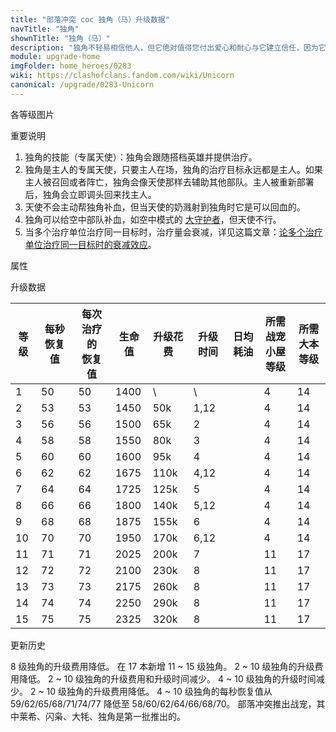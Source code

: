 ```yaml
---
title: "部落冲突 coc 独角（马）升级数据"
navTitle: "独角"
shownTitle: "独角（马）"
description: "独角不轻易相信他人，但它绝对值得您付出爱心和耐心与它建立信任，因为它会像天使一样治愈所有伤痛！"
module: upgrade-home
imgFolder: home_heroes/0283
wiki: https://clashofclans.fandom.com/wiki/Unicorn
canonical: /upgrade/0283-Unicorn
---
```


<UnitInfo :folder="$frontmatter.imgFolder" imgSrc="Unicorn_info.png" :imgAlt="$frontmatter.navTitle" :description="$frontmatter.description" />

<SmallTitle>各等级图片</SmallTitle>

<Panel>
    <UnitImgGroup :folder="$frontmatter.imgFolder">
        <UnitImg imgTitle="所有等级" imgSrc="Unicorn_field.png" />
    </UnitImgGroup>
</Panel>

<SmallTitle>重要说明</SmallTitle>

1. 独角的技能（专属天使）：独角会跟随搭档英雄并提供治疗。
2. 独角是主人的专属天使，只要主人在场，独角的治疗目标永远都是主人。如果主人被召回或者阵亡，独角会像天使那样去辅助其他部队。主人被重新部署后，独角会立即调头回来找主人。
3. 天使不会主动帮独角补血，但当天使的奶溅射到独角时它是可以回血的。
4. 独角可以给空中部队补血，如空中模式的 [大守护者](/upgrade/0202-Grand-Warden)，但天使不行。
5. 当多个治疗单位治疗同一目标时，治疗量会衰减，详见这篇文章：[论多个治疗单位治疗同一目标时的衰减效应](/p/6925)。

<SmallTitle>属性</SmallTitle>

<UnitProperties>
    <UnitProperty pKey="治疗偏好" pValue="英雄" />
    <UnitProperty pKey="恢复类型" pValue="单个目标" />
    <UnitProperty pKey="作用目标" pValue="地面和空中目标" />
    <UnitProperty pKey="占据人口" pValue="20" />
    <UnitProperty pKey="移动速度" pValue="2 格/秒" />
    <UnitProperty pKey="治疗速度" pValue="1 秒/次" />
    <UnitProperty pKey="独角手长" pValue="2.5 格" />
    <UnitProperty pKey="所需战宠小屋等级" pValue="4" />
    <UnitProperty pKey="所需大本等级" pValue="14" />
</UnitProperties>

<SmallTitle>升级数据</SmallTitle>

<script setup>
const tableExtraInfo = [
    {
        "column": 4,
        "type": "cost",
        "gpClass": "research",
        "icon": "Dark_Elixir"
    },
    {
        "column": 5,
        "type": "time",
        "gpClass": "research"
    },
    {
        "column": 6,
        "type": "dailyCost",
        "icon": "Dark_Elixir"
    }
];
</script>

<UnitTable :tableExtraInfo="tableExtraInfo">

| 等级 |每秒恢复值|每次治疗的<br>恢复值| 生命值 | 升级花费 | 升级时间 | 日均耗油 |所需战宠<br>小屋等级|所需<br>大本等级|
| ---- |   ---   |       ----       |  ---   |   ----  |   ---   |   ---   |        ---        |      ----     |
|   1  |    50   |        50        |  1400  |      \  |   \     |         |         4         |       14      |
|   2  |    53   |        53        |  1450  |    50k  |   1,12  |         |         4         |       14      |
|   3  |    56   |        56        |  1500  |    65k  |   2     |         |         4         |       14      |
|   4  |    58   |        58        |  1550  |    80k  |   3     |         |         4         |       14      |
|   5  |    60   |        60        |  1600  |    95k  |   4     |         |         4         |       14      |
|   6  |    62   |        62        |  1675  |   110k  |   4,12  |         |         4         |       14      |
|   7  |    64   |        64        |  1725  |   125k  |   5     |         |         4         |       14      |
|   8  |    66   |        66        |  1800  |   140k  |   5,12  |         |         4         |       14      |
|   9  |    68   |        68        |  1875  |   155k  |   6     |         |         4         |       14      |
|  10  |    70   |        70        |  1950  |   170k  |   6,12  |         |         4         |       14      |
|  11  |    71   |        71        |  2025  |   200k  |   7     |         |        11         |       17      |
|  12  |    72   |        72        |  2100  |   230k  |   8     |         |        11         |       17      |
|  13  |    73   |        73        |  2175  |   260k  |   8     |         |        11         |       17      |
|  14  |    74   |        74        |  2250  |   290k  |   8     |         |        11         |       17      |
|  15  |    75   |        75        |  2325  |   320k  |   8     |         |        11         |       17      |
</UnitTable>

<SmallTitle>更新历史</SmallTitle>

<Timeline>
    <TimelineItem date="2025/10/06">
        <TimelineRow>8 级独角的升级费用降低。</TimelineRow>
    </TimelineItem>
    <TimelineItem date="2025/03/24">
        <TimelineRow>在 17 本新增 11 ~ 15 级独角。</TimelineRow>
        <TimelineRow>2 ~ 10 级独角的升级费用降低。</TimelineRow>
    </TimelineItem>
    <TimelineItem date="2024/11/25">
        <TimelineRow>2 ~ 10 级独角的升级费用和升级时间减少。</TimelineRow>
    </TimelineItem>
    <TimelineItem date="2023/12/12">
        <TimelineRow>4 ~ 10 级独角的升级时间减少。</TimelineRow>
        <TimelineRow>2 ~ 10 级独角的升级费用降低。</TimelineRow>
    </TimelineItem>
    <TimelineItem date="2022/05/02">
        <TimelineRow>4 ~ 10 级独角的每秒恢复值从 59/62/65/68/71/74/77 降低至 58/60/62/64/66/68/70。</TimelineRow>
    </TimelineItem>
    <TimelineItem date="2021/04/12">
        <TimelineRow>部落冲突推出战宠，其中莱希、闪枭、大牦、独角是第一批推出的。</TimelineRow>
    </TimelineItem>
    <TimelineItem :historyBottom="true" />
</Timeline>